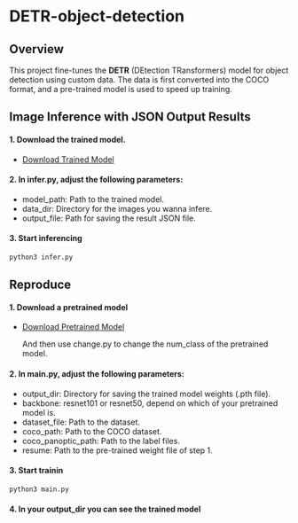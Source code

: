 # DETR-object-detection
## Overview
This project fine-tunes the **DETR** (DEtection TRansformers) model for object detection using custom data. The data is first converted into the COCO format, and a pre-trained model is used to speed up training.
## Image Inference with JSON Output Results
#### 1. Download the trained model.
- [Download Trained Model](https://drive.google.com/file/d/1CYLJR5HcQF6qdpTDvlDPIRenx0mUg66G/view?usp=share_link)
#### 2. In infer.py, adjust the following parameters:
* model_path: Path to the trained model.
* data_dir: Directory for the images you wanna infere.
* output_file: Path for saving the result JSON file.
#### 3. Start inferencing
   ```bash
   python3 infer.py
   ```
## Reproduce
#### 1. Download a pretrained model
- [Download Pretrained Model](https://github.com/facebookresearch/detr?tab=readme-ov-file)

   And then use change.py to change the num_class of the pretrained model.

#### 2. In main.py, adjust the following parameters:
* output_dir: Directory for saving the trained model weights (.pth file).
* backbone: resnet101 or resnet50, depend on which of your pretrained model is.
* dataset_file: Path to the dataset.
* coco_path: Path to the COCO dataset.
* coco_panoptic_path: Path to the label files.
* resume: Path to the pre-trained weight file of step 1.

#### 3. Start trainin
   ```bash
   python3 main.py
   ```
#### 4. In your output_dir you can see the trained model

